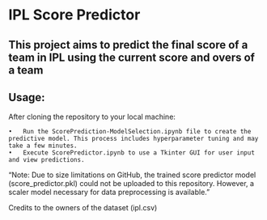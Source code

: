 # IPL Score Predictor

## This project aims to predict the final score of a team in IPL using the current score and overs of a team

## Usage:
After cloning the repository to your local machine:

	•	Run the ScorePrediction-ModelSelection.ipynb file to create the predictive model. This process includes hyperparameter tuning and may take a few minutes.
	•	Execute ScorePredictor.ipynb to use a Tkinter GUI for user input and view predictions.

“Note: Due to size limitations on GitHub, the trained score predictor model (score_predictor.pkl) could not be uploaded to this repository. However, a scaler model necessary for data preprocessing is available.”







Credits to the owners of the dataset (ipl.csv)

